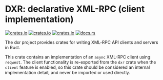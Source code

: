# DXR: declarative XML-RPC (client implementation)

[![crates.io](https://img.shields.io/crates/v/dxr_client.svg)](https://crates.io/crates/dxr_client/)
[![crates.io](https://img.shields.io/crates/d/dxr_client.svg)](https://crates.io/crates/dxr_client/)
[![crates.io](https://img.shields.io/crates/l/dxr_client.svg)](https://crates.io/crates/dxr_client/)
[![docs.rs](https://docs.rs/dxr_client/badge.svg)](https://docs.rs/dxr_client/)

The dxr project provides crates for writing XML-RPC API clients and servers in Rust.

This crate contains an implementation of an `async` XML-RPC client using `reqwest`. The client
functionality is re-exported from the `dxr` crate when the `client` feature is enabled, so
this crate should be considered an internal implementation detail, and never be imported or
used directly.
